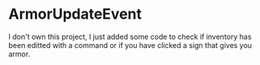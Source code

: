 # ArmorUpdateEvent
I don't own this project, I just added some code to check if 
inventory has been editted with a command or if you have clicked
a sign that gives you armor.
